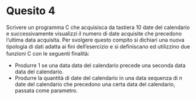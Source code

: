 # Quesito 4

Scrivere un programma C che acquisisca da tastiera 10 date del calendario e successivamente visualizzi il numero di date acquisite che precedono l’ultima data acquisita. Per svolgere questo compito si dichiari una nuova tipologia di dati adatta ai ﬁni dell’esercizio e si deﬁniscano ed utilizzino due funzioni C con le seguenti ﬁnalità:
- Produrre 1 se una data data del calendario precede una seconda data data del calendario.
- Produrre la quantità di date del calendario in una data sequenza di *n* date del calendario che precedono una certa data del calendario, passata come parametro.
